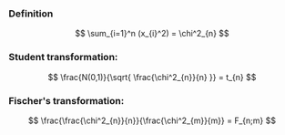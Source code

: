 ### Definition
$$
\sum_{i=1}^n (x_{i}^2) = \chi^2_{n}
$$

### Student transformation:

$$
\frac{N(0,1)}{\sqrt{ \frac{\chi^2_{n}}{n} }} = t_{n}
$$
### Fischer's transformation:
$$
\frac{\frac{\chi^2_{n}}{n}}{\frac{\chi^2_{m}}{m}} = F_{n;m}
$$
